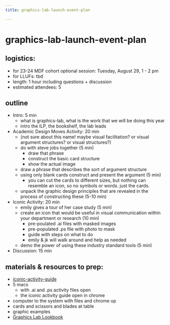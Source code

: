 ```yaml
---
title: graphics-lab-launch-event-plan

---
```


# graphics-lab-launch-event-plan


## logistics:
* for 23-24 MDF cohort optional session: Tuesday, August 29, 1 - 2 pm
* for LLUFs: tbd
* length: 1 hour including questions + discussion
* estimated attendees: 5


## outline
* Intro: 5 min
    * what is graphics-lab, what is the work that we will be doing this year
    * intro the ILP, the bookshelf, the lab leads
* Academic Design Moves Activity: 20 min
    * (not sure about this name! maybe visual facilitation? or visual argument structures? or visual structures?)
    * do with steve jobs together (5 min)
        * draw that phrase
        * construct the basic card structure
        * show the actual image
    * draw a phrase that describes the sort of argument structure
    * using only blank cards construct and present the argument (5 min)
        * you can cut the cards to different sizes, but nothing can resemble an icon, so no symbols or words. just the cards.
    * unpack the graphic design principles that are revealed in the process of constructing these (5-10 min)
* Iconic Activity: 20 min
    * emily gives a tour of her case study (5 min)
    * create an icon that would be useful in visual communication within your department or research (10 min)
        * pre-poulated .ai files with masked images
        * pre-populated .ps file with photo to mask
        * guide with steps on what to do
        * emily & jk will walk around and help as needed
    * demo the power of using these industry standard tools (5 min)
* Discussion: 15 min

## materials & resources to prep:
* [iconic-activity-guide](/21a8CJhwQyysFo68aig8zw)
* 5 macs
    *  with .ai and .ps activity files open 
    *  the iconic activity guide open in chrome
* computer to the system with files and chrome up
* cards and scissors and blades at table
* graphic examples
* [Graphics Lab Lookbook](/s20t6_x1QkOo0Ur7UxIYAA)